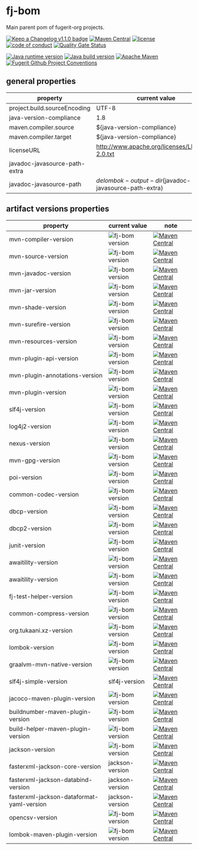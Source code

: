 # fj-bom

Main parent pom of fugerit-org projects.

[![Keep a Changelog v1.1.0 badge](https://img.shields.io/badge/changelog-Keep%20a%20Changelog%20v1.1.0-%23E05735)](https://github.com/fugerit-org/fj-bom/blob/main/CHANGELOG.md) 
[![Maven Central](https://img.shields.io/maven-central/v/org.fugerit.java/fj-bom.svg)](https://mvnrepository.com/artifact/org.fugerit.java/fj-bom)
[![license](https://img.shields.io/badge/License-Apache%20License%202.0-teal.svg)](https://opensource.org/licenses/Apache-2.0)
[![code of conduct](https://img.shields.io/badge/conduct-Contributor%20Covenant-purple.svg)](https://github.com/fugerit-org/fj-universe/blob/main/CODE_OF_CONDUCT.md)
[![Quality Gate Status](https://sonarcloud.io/api/project_badges/measure?project=fugerit-org_fj-bom&metric=alert_status)](https://sonarcloud.io/summary/new_code?id=fugerit-org_fj-bom)

[![Java runtime version](https://img.shields.io/badge/run%20on-java%208+-%23113366.svg?style=for-the-badge&logo=openjdk&logoColor=white)](https://universe.fugerit.org/src/docs/versions/java11.html)
[![Java build version](https://img.shields.io/badge/build%20on-java%2011+-%23ED8B00.svg?style=for-the-badge&logo=openjdk&logoColor=white)](https://universe.fugerit.org/src/docs/versions/java11.html)
[![Apache Maven](https://img.shields.io/badge/Apache%20Maven-3.9.0+-C71A36?style=for-the-badge&logo=Apache%20Maven&logoColor=white)](https://universe.fugerit.org/src/docs/versions/maven3_9.html)
[![Fugerit Github Project Conventions](https://img.shields.io/badge/Fugerit%20Org-Project%20Conventions-1A36C7?style=for-the-badge&logo=Onlinect%20Playground&logoColor=white)](https://universe.fugerit.org/src/docs/conventions/index.html)

## general properties

| property                      | current value                                          | note |
|-------------------------------|--------------------------------------------------------|------|
| project.build.sourceEncoding  | UTF-8                                                  |      |
| java-version-compliance       | 1.8                                                    |      |
| maven.compiler.source         | ${java-version-compliance}                             |      |
| maven.compiler.target         | ${java-version-compliance}                             |      |
| licenseURL                    | http://www.apache.org/licenses/LICENSE-2.0.txt         |      |
| javadoc-javasource-path-extra |                                                        |
| javadoc-javasource-path       | ${delombok-output-dir}${javadoc-javasource-path-extra} |

## artifact versions properties

| property                                  | current value                                                                | note                                                                                                                                                                                                                    |
|-------------------------------------------|------------------------------------------------------------------------------|-------------------------------------------------------------------------------------------------------------------------------------------------------------------------------------------------------------------------|
| mvn-compiler-version                      | ![fj-bom version](https://img.shields.io/badge/fj%20bom-v3.13.0-teal.svg)    | [![Maven Central](https://img.shields.io/maven-central/v/org.apache.maven.plugins/maven-compiler-plugin.svg)](https://central.sonatype.com/artifact/org.apache.maven.plugins/maven-compiler-plugin)                     |
| mvn-source-version                        | ![fj-bom version](https://img.shields.io/badge/fj%20bom-v3.3.0-teal.svg)     | [![Maven Central](https://img.shields.io/maven-central/v/org.apache.maven.plugins/maven-source-plugin.svg)](https://central.sonatype.com/artifact/org.apache.maven.plugins/maven-source-plugin)                         |
| mvn-javadoc-version                       | ![fj-bom version](https://img.shields.io/badge/fj%20bom-v3.6.3-teal.svg)     | [![Maven Central](https://img.shields.io/maven-central/v/org.apache.maven.plugins/maven-javadoc-plugin.svg)](https://central.sonatype.com/artifact/org.apache.maven.plugins/maven-javadoc-plugin)                       |  
| mvn-jar-version                           | ![fj-bom version](https://img.shields.io/badge/fj%20bom-v3.3.0-teal.svg)     | [![Maven Central](https://img.shields.io/maven-central/v/org.apache.maven.plugins/maven-jar-plugin.svg)](https://central.sonatype.com/artifact/org.apache.maven.plugins/maven-jar-plugin)                               |  
| mvn-shade-version                         | ![fj-bom version](https://img.shields.io/badge/fj%20bom-v3.5.1-teal.svg)     | [![Maven Central](https://img.shields.io/maven-central/v/org.apache.maven.plugins/maven-shade-plugin.svg)](https://central.sonatype.com/artifact/org.apache.maven.plugins/maven-shade-plugin)                           |  
| mvn-surefire-version                      | ![fj-bom version](https://img.shields.io/badge/fj%20bom-v3.2.5-teal.svg)     | [![Maven Central](https://img.shields.io/maven-central/v/org.apache.maven.plugins/maven-surefire-plugin.svg)](https://central.sonatype.com/artifact/org.apache.maven.plugins/maven-surefire-plugin)                     |  
| mvn-resources-version                     | ![fj-bom version](https://img.shields.io/badge/fj%20bom-v3.3.1-teal.svg)     | [![Maven Central](https://img.shields.io/maven-central/v/org.apache.maven.plugins/maven-resources-plugin.svg)](https://central.sonatype.com/artifact/org.apache.maven.plugins/maven-resources-plugin)                   |  
| mvn-plugin-api-version                    | ![fj-bom version](https://img.shields.io/badge/fj%20bom-v3.9.6-teal.svg)     | [![Maven Central](https://img.shields.io/maven-central/v/org.apache.maven/maven-plugin-api.svg)](https://central.sonatype.com/artifact/org.apache.maven/maven-plugin-api)                                               |  
| mvn-plugin-annotations-version            | ![fj-bom version](https://img.shields.io/badge/fj%20bom-v3.11.0-teal.svg)    | [![Maven Central](https://img.shields.io/maven-central/v/org.apache.maven.plugin-tools/maven-plugin-annotations.svg)](https://central.sonatype.com/artifact/org.apache.maven.plugin-tools/maven-plugin-annotations)     |  
| mvn-plugin-version                        | ![fj-bom version](https://img.shields.io/badge/fj%20bom-v3.11.0-teal.svg)    | [![Maven Central](https://img.shields.io/maven-central/v/org.apache.maven.plugins/maven-plugin-plugin.svg)](https://central.sonatype.com/artifact/org.apache.maven.plugins/maven-plugin-plugin)                         |
| slf4j-version                             | ![fj-bom version](https://img.shields.io/badge/fj%20bom-v2.0.12-teal.svg)    | [![Maven Central](https://img.shields.io/maven-central/v/org.slf4j/slf4j-api.svg)](https://central.sonatype.com/artifact/org.slf4j/slf4j-api)                                                                           |
| log4j2-version                            | ![fj-bom version](https://img.shields.io/badge/fj%20bom-v2.22.1-teal.svg)    | [![Maven Central](https://img.shields.io/maven-central/v/org.apache.logging.log4j/log4j-api.svg)](https://central.sonatype.com/artifact/org.apache.logging.log4j/log4j-api)                                             |
| nexus-version                             | ![fj-bom version](https://img.shields.io/badge/fj%20bom-v1.6.13-teal.svg)    | [![Maven Central](https://img.shields.io/maven-central/v/org.sonatype.plugins/nexus-staging-maven-plugin.svg)](https://central.sonatype.com/artifact/org.sonatype.plugins/nexus-staging-maven-plugin)                   |
| mvn-gpg-version                           | ![fj-bom version](https://img.shields.io/badge/fj%20bom-v3.1.0-teal.svg)     | [![Maven Central](https://img.shields.io/maven-central/v/org.apache.maven.plugins/maven-gpg-plugin.svg)](https://central.sonatype.com/artifact/org.apache.maven.plugins/maven-gpg-plugin)                               |
| poi-version                               | ![fj-bom version](https://img.shields.io/badge/fj%20bom-v5.2.5-teal.svg)     | [![Maven Central](https://img.shields.io/maven-central/v/org.apache.poi/poi.svg)](https://central.sonatype.com/artifact/org.apache.poi/poi)                                                                             |
| common-codec-version                      | ![fj-bom version](https://img.shields.io/badge/fj%20bom-v1.16.1-teal.svg)    | [![Maven Central](https://img.shields.io/maven-central/v/commons-codec/commons-codec.svg)](https://central.sonatype.com/artifact/commons-codec/commons-codec)                                                           |
| dbcp-version                              | ![fj-bom version](https://img.shields.io/badge/fj%20bom-v1.4-teal.svg)       | [![Maven Central](https://img.shields.io/maven-central/v/commons-dbcp/commons-dbcp.svg)](https://central.sonatype.com/artifact/commons-dbcp/commons-dbcp)                                                               |
| dbcp2-version                             | ![fj-bom version](https://img.shields.io/badge/fj%20bom-v2.11.0-teal.svg)    | [![Maven Central](https://img.shields.io/maven-central/v/org.apache.commons/commons-dbcp2.svg)](https://central.sonatype.com/artifact/org.apache.commons/commons-dbcp2)                                                 |
| junit-version                             | ![fj-bom version](https://img.shields.io/badge/fj%20bom-v4.13.2-teal.svg)    | [![Maven Central](https://img.shields.io/maven-central/v/junit/junit.svg)](https://central.sonatype.com/artifact/junit/junit)                                                                                           |
| awaitility-version                        | ![fj-bom version](https://img.shields.io/badge/fj%20bom-v4.2.0-teal.svg)     | [![Maven Central](https://img.shields.io/maven-central/v/org.awaitility/awaitility.svg)](https://central.sonatype.com/artifact/org.awaitility/awaitility)                                                               |
| awaitility-version                        | ![fj-bom version](https://img.shields.io/badge/fj%20bom-v2.7.2-teal.svg)     | [![Maven Central](https://img.shields.io/maven-central/v/org.hsqldb/hsqldb.svg)](https://central.sonatype.com/artifact/org.hsqldb/hsqldb)                                                                               |
| fj-test-helper-version                    | ![fj-bom version](https://img.shields.io/badge/fj%20bom-v0.5.2-teal.svg)     | [![Maven Central](https://img.shields.io/maven-central/v/org.fugerit.java/fj-test-helper.svg)](https://central.sonatype.com/artifact/org.fugerit.java/fj-test-helper)                                                   |
| common-compress-version                   | ![fj-bom version](https://img.shields.io/badge/fj%20bom-v1.26.0-teal.svg)    | [![Maven Central](https://img.shields.io/maven-central/v/org.apache.commons/commons-compress.svg)](https://central.sonatype.com/artifact/org.apache.commons/commons-compress)                                           |
| org.tukaani.xz-version                    | ![fj-bom version](https://img.shields.io/badge/fj%20bom-v1.9-teal.svg)       | [![Maven Central](https://img.shields.io/maven-central/v/org.tukaani/xz.svg)](https://central.sonatype.com/artifact/org.tukaani/xz)                                                                                     |
| lombok-version                            | ![fj-bom version](https://img.shields.io/badge/fj%20bom-v1.18.30-teal.svg)   | [![Maven Central](https://img.shields.io/maven-central/v/org.projectlombok/lombok.svg)](https://central.sonatype.com/artifact/org.projectlombok/lombok)                                                                 |
| graalvm-mvn-native-version                | ![fj-bom version](https://img.shields.io/badge/fj%20bom-v0.10.0-teal.svg)    | [![Maven Central](https://img.shields.io/maven-central/v/org.graalvm.buildtools/native-maven-plugin.svg)](https://central.sonatype.com/artifact/org.graalvm.buildtools/native-maven-plugin)                             |
| slf4j-simple-version                      | slf4j-version                                                                | [![Maven Central](https://img.shields.io/maven-central/v/org.slf4j/slf4j-simple)](https://central.sonatype.com/artifact/org.slf4j/slf4j-simple)                                                                         |
| jacoco-maven-plugin-version               | ![fj-bom version](https://img.shields.io/badge/fj%20bom-v0.8.11-teal.svg)    | [![Maven Central](https://img.shields.io/maven-central/v/org.jacoco/jacoco.svg)](https://central.sonatype.com/artifact/org.jacoco/jacoco)                                                                               |
| buildnumber-maven-plugin-version          | ![fj-bom version](https://img.shields.io/badge/fj%20bom-v3.2.0-teal.svg)     | [![Maven Central](https://img.shields.io/maven-central/v/org.codehaus.mojo/buildnumber-maven-plugin.svg)](https://central.sonatype.com/artifact/org.codehaus.mojo/buildnumber-maven-plugin)                             |
| build-helper-maven-plugin-version         | ![fj-bom version](https://img.shields.io/badge/fj%20bom-v3.5.0-teal.svg)     | [![Maven Central](https://img.shields.io/maven-central/v/org.codehaus.mojo/build-helper-maven-plugin.svg)](https://central.sonatype.com/artifact/org.codehaus.mojo/build-helper-maven-plugin)                           |
| jackson-version                           | ![fj-bom version](https://img.shields.io/badge/fj%20bom-v2.16.1-teal.svg)    | [![Maven Central](https://img.shields.io/maven-central/v/com.fasterxml.jackson.core/jackson-core.svg)](https://central.sonatype.com/artifact/com.fasterxml.jackson.core/jackson-core)                                   |
| fasterxml-jackson-core-version            | jackson-version                                                              | [![Maven Central](https://img.shields.io/maven-central/v/com.fasterxml.jackson.core/jackson-core.svg)](https://central.sonatype.com/artifact/com.fasterxml.jackson.core/jackson-core)                                   |
| fasterxml-jackson-databind-version        | jackson-version                                                              | [![Maven Central](https://img.shields.io/maven-central/v/com.fasterxml.jackson.core/jackson-databind.svg)](https://central.sonatype.com/artifact/com.fasterxml.jackson.core/jackson-databind)                           |
| fasterxml-jackson-dataformat-yaml-version | jackson-version                                                              | [![Maven Central](https://img.shields.io/maven-central/v/com.fasterxml.jackson.dataformat/jackson-dataformat-yaml.svg)](https://central.sonatype.com/artifact/com.fasterxml.jackson.dataformat/jackson-dataformat-yaml) |
| opencsv-version                           | ![fj-bom version](https://img.shields.io/badge/fj%20bom-v5.9-teal.svg)       | [![Maven Central](https://img.shields.io/maven-central/v/com.opencsv/opencsv.svg)](https://central.sonatype.com/artifact/com.opencsv/opencsv)                                                                           |
| lombok-maven-plugin-version               | ![fj-bom version](https://img.shields.io/badge/fj%20bom-v1.18.20.0-teal.svg) | [![Maven Central](https://img.shields.io/maven-central/v/org.projectlombok/lombok-maven-plugin.svg)](https://central.sonatype.com/artifact/org.projectlombok/lombok-maven-plugin)                                       |

